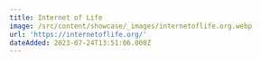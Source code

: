 ```yaml
---
title: Internet of Life
image: /src/content/showcase/_images/internetoflife.org.webp
url: 'https://internetoflife.org/'
dateAdded: 2023-07-24T13:51:06.000Z
---
```


